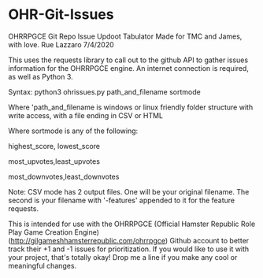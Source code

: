 # OHR-Git-Issues
OHRRPGCE Git Repo Issue Updoot Tabulator
Made for TMC and James, with love.
Rue Lazzaro 7/4/2020

This uses the requests library to call out to the github API to gather issues information for the OHRRPGCE engine. An internet connection is required, as well as Python 3.

Syntax: python3 ohrissues.py path_and_filename sortmode

Where 'path_and_filename is windows or linux friendly folder structure with write access, with a file ending in CSV or HTML

Where sortmode is any of the following:

highest_score, lowest_score

most_upvotes,least_upvotes

most_downvotes,least_downvotes

Note: CSV mode has 2 output files. One will be your original filename. The second is your filename with '-features' appended to it for the feature requests.


This is intended for use with the OHRRPGCE (Official Hamster Republic Role Play Game Creation Engine) (http://gilgameshhamsterrepublic.com/ohrrpgce) Github account to better track their +1 and -1 issues for prioritization. If you would like to use it with your project, that's totally okay! Drop me a line if you make any cool or meaningful changes.
